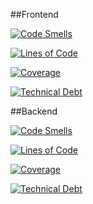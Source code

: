 

##Frontend

[![Code Smells](https://sonarcloud.io/api/project_badges/measure?project=macben888_frontend&metric=code_smells)](https://sonarcloud.io/summary/new_code?id=macben888_frontend)

[![Lines of Code](https://sonarcloud.io/api/project_badges/measure?project=macben888_frontend&metric=ncloc)](https://sonarcloud.io/summary/new_code?id=macben888_frontend)

[![Coverage](https://sonarcloud.io/api/project_badges/measure?project=macben888_frontend&metric=coverage)](https://sonarcloud.io/summary/new_code?id=macben888_frontend)

[![Technical Debt](https://sonarcloud.io/api/project_badges/measure?project=macben888_frontend&metric=sqale_index)](https://sonarcloud.io/summary/new_code?id=macben888_frontend)


##Backend

[![Code Smells](https://sonarcloud.io/api/project_badges/measure?project=macben888_capstone&metric=code_smells)](https://sonarcloud.io/summary/new_code?id=macben888_capstone)

[![Lines of Code](https://sonarcloud.io/api/project_badges/measure?project=macben888_capstone&metric=ncloc)](https://sonarcloud.io/summary/new_code?id=macben888_capstone)

[![Coverage](https://sonarcloud.io/api/project_badges/measure?project=macben888_capstone&metric=coverage)](https://sonarcloud.io/summary/new_code?id=macben888_capstone)

[![Technical Debt](https://sonarcloud.io/api/project_badges/measure?project=macben888_capstone&metric=sqale_index)](https://sonarcloud.io/summary/new_code?id=macben888_capstone)
